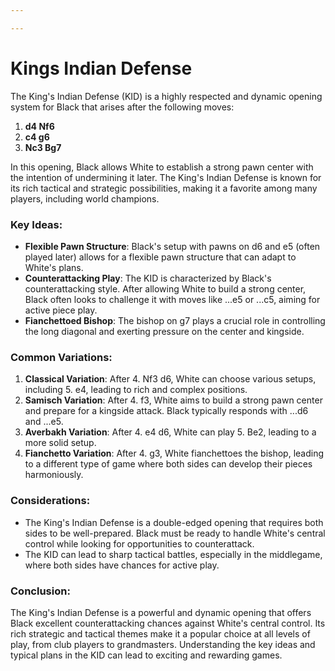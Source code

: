 ```yaml
---

---
```

# Kings Indian Defense

The King's Indian Defense (KID) is a highly respected and dynamic opening system for Black that arises after the following moves:

1. **d4 Nf6**
2. **c4 g6**
3. **Nc3 Bg7**

In this opening, Black allows White to establish a strong pawn center with the intention of undermining it later. The King's Indian Defense is known for its rich tactical and strategic possibilities, making it a favorite among many players, including world champions.

### Key Ideas:

- **Flexible Pawn Structure**: Black's setup with pawns on d6 and e5 (often played later) allows for a flexible pawn structure that can adapt to White's plans.
- **Counterattacking Play**: The KID is characterized by Black's counterattacking style. After allowing White to build a strong center, Black often looks to challenge it with moves like ...e5 or ...c5, aiming for active piece play.
- **Fianchettoed Bishop**: The bishop on g7 plays a crucial role in controlling the long diagonal and exerting pressure on the center and kingside.

### Common Variations:

1. **Classical Variation**: After 4. Nf3 d6, White can choose various setups, including 5. e4, leading to rich and complex positions.
2. **Samisch Variation**: After 4. f3, White aims to build a strong pawn center and prepare for a kingside attack. Black typically responds with ...d6 and ...e5.
3. **Averbakh Variation**: After 4. e4 d6, White can play 5. Be2, leading to a more solid setup.
4. **Fianchetto Variation**: After 4. g3, White fianchettoes the bishop, leading to a different type of game where both sides can develop their pieces harmoniously.

### Considerations:

- The King's Indian Defense is a double-edged opening that requires both sides to be well-prepared. Black must be ready to handle White's central control while looking for opportunities to counterattack.
- The KID can lead to sharp tactical battles, especially in the middlegame, where both sides have chances for active play.

### Conclusion:

The King's Indian Defense is a powerful and dynamic opening that offers Black excellent counterattacking chances against White's central control. Its rich strategic and tactical themes make it a popular choice at all levels of play, from club players to grandmasters. Understanding the key ideas and typical plans in the KID can lead to exciting and rewarding games.